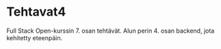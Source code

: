 # Tehtavat4
Full Stack Open-kurssin 7. osan tehtävät. Alun perin 4. osan backend, jota kehitetty eteenpäin.
